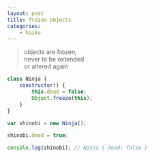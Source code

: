 ```yaml
---
layout: post
title: frozen objects
categories:
    - haiku
---
```


> objects are frozen,<br>
> never to be extended<br>
> or altered again

```javascript
class Ninja {
    constructor() {
        this.dead = false;
        Object.freeze(this);
    }
}

var shinobi = new Ninja();

shinobi.dead = true;

console.log(shinobi); // Ninja { dead: false }
```
